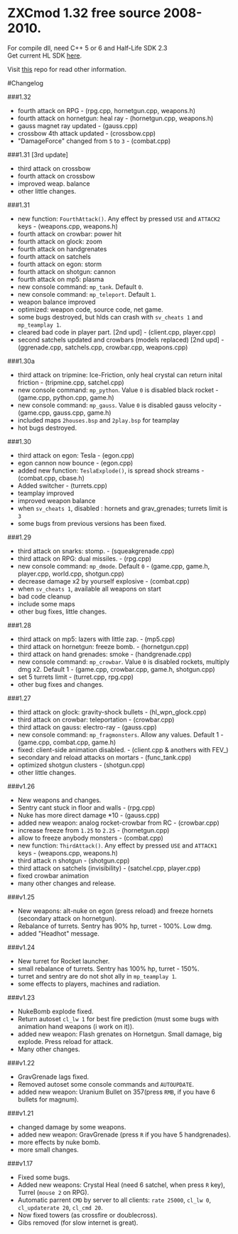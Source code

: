# ZXCmod 1.32 free source 2008-2010.

For compile dll, need C++ 5 or 6 and Half-Life SDK 2.3  
Get current HL SDK [here](https://github.com/ValveSoftware/halflife). 

Visit [this](https://github.com/ZXCmod/ZXCmod-info) repo for read other information. 

#Changelog
 
###1.32

- fourth attack on RPG - (rpg.cpp, hornetgun.cpp, weapons.h)
- fourth attack on hornetgun: heal ray - (hornetgun.cpp, weapons.h)
- gauss magnet ray updated - (gauss.cpp)
- crossbow 4th attack updated - (crossbow.cpp)
- "DamageForce" changed from `5` to `3` - (combat.cpp)
  
  
###1.31 [3rd update] 

- third attack on crossbow
- fourth attack on crossbow
- improved weap. balance
- other little changes.

   
###1.31

- new function: `FourthAttack()`. Any effect by pressed `USE` and `ATTACK2` keys - (weapons.cpp, weapons.h)
- fourth attack on crowbar: power hit
- fourth attack on glock: zoom
- fourth attack on handgrenates
- fourth attack on satchels
- fourth attack on egon: storm
- fourth attack on shotgun: cannon
- fourth attack on mp5: plasma
- new console command: `mp_tank`. Default `0`.
- new console command: `mp_teleport`. Default `1`.
- weapon balance improved
- optimized: weapon code, source code, net game.
- some bugs destroyed, but hlds can crash with `sv_cheats 1` and `mp_teamplay 1`.
- cleared bad code in player part. [2nd upd] - (client.cpp, player.cpp)
- second satchels updated and crowbars (models replaced) [2nd upd] - (ggrenade.cpp, satchels.cpp, crowbar.cpp, weapons.cpp)

  
###1.30a

- third attack on tripmine: Ice-Friction, only heal crystal can return inital friction - (tripmine.cpp, satchel.cpp)
- new console command: `mp_python`. Value `0` is disabled black rocket - (game.cpp, python.cpp, game.h)
- new console command: `mp_gauss`. Value `0` is disabled gauss velocity - (game.cpp, gauss.cpp, game.h)
- included maps `2houses.bsp` and `2play.bsp` for teamplay
- hot bugs destroyed.

 
###1.30

- third attack on egon: Tesla - (egon.cpp)
- egon cannon now bounce - (egon.cpp) 
- added new function: `TeslaExplode()`, is spread shock streams - (combat.cpp, cbase.h)
- Added switcher - (turrets.cpp)
- teamplay improved
- improved weapon balance
- when `sv_cheats 1`, disabled : hornets and grav_grenades; turrets limit is `3` 
- some bugs from previous versions has been fixed.


###1.29

- third attack on snarks: stomp. - (squeakgrenade.cpp)
- third attack on RPG: dual missiles. - (rpg.cpp)
- new console command: `mp_dmode`. Default `0` - (game.cpp, game.h, player.cpp, world.cpp, shotgun.cpp)
- decrease damage x2 by yourself explosive - (combat.cpp)
- when `sv_cheats 1`, available all weapons on start 
- bad code cleanup
- include some maps
- other bug fixes, little changes. 


###1.28 
 
- third attack on mp5: lazers with little zap. - (mp5.cpp)
- third attack on hornetgun: freeze bomb. - (hornetgun.cpp)
- third attack on hand grenades: smoke - (handgrenade.cpp)
- new console command: `mp_crowbar`. Value `0` is disabled rockets, multiply dmg x2. Default 1 - (game.cpp, crowbar.cpp, game.h, shotgun.cpp)
- set 5 turrets limit - (turret.cpp, rpg.cpp)
- other bug fixes and changes. 


###1.27 
 
- third attack on glock: gravity-shock bullets - (hl_wpn_glock.cpp)
- third attack on crowbar: teleportation - (crowbar.cpp)
- third attack on gauss: electro-ray - (gauss.cpp)
- new console command: `mp_fragmonsters`. Allow any values. Default 1 - (game.cpp, combat.cpp, game.h)
- fixed: client-side animation disabled. - (client.cpp & anothers with FEV_)
- secondary and reload attacks on mortars - (func_tank.cpp)
- optimized shotgun clusters - (shotgun.cpp)
- other little changes. 


###v1.26

- New weapons and changes.
- Sentry cant stuck in floor and walls - (rpg.cpp)
- Nuke has more direct damage *10 - (gauss.cpp)
- added new weapon: analog rocket-crowbar from RC - (crowbar.cpp)
- increase freeze from `1.25` to `2.25` - (hornetgun.cpp)
- allow to freeze anybody monsters - (combat.cpp)
- new function: `ThirdAttack()`. Any effect by pressed `USE` and `ATTACK1` keys - (weapons.cpp, weapons.h)
- third attack n shotgun - (shotgun.cpp)
- third attack on satchels (invisibility) - (satchel.cpp, player.cpp)
- fixed crowbar animation                                                                             
- many other changes and release.


###v1.25

- New weapons: alt-nuke on egon (press reload) and freeze hornets (secondary attack on hornetgun).
- Rebalance of turrets. Sentry has 90% hp, turret - 100%. Low dmg.
- added "Headhot" message.


###v1.24

- New turret for Rocket launcher.
- small rebalance of turrets. Sentry has 100% hp, turret - 150%.
- turret and sentry are do not shot ally in `mp_teamplay 1`.
- some effects to players, machines and radiation. 


###v1.23
- NukeBomb explode fixed.
- Return autoset `cl_lw 1` for best fire prediction (must some bugs with animation hand weapons (i work on it)).
- added new weapon: Flash grenates on Hornetgun. Small damage, big explode. Press reload for attack.
- Many other changes.


###v1.22
- GravGrenade lags fixed.
- Removed autoset some console commands and `AUTOUPDATE`.
- added new weapon: Uranium Bullet on 357(press `RMB`, if you have 6 bullets for magnum).


###v1.21
- changed damage by some weapons.
- added new weapon: GravGrenade (press `R` if you have 5 handgrenades).
- more effects by nuke bomb.
- more small changes.


###v1.17
- Fixed some bugs.
- Added new weapons: Crystal Heal (need 6 satchel, when press `R` key), Turrel (`mouse 2` on RPG).
- Automatic parrent `CMD` by server to all clients: `rate 25000`, `cl_lw 0`, `cl_updaterate 20`, `cl_cmd 20`.
- Now fixed towers (as crossfire or doublecross).
- Gibs removed (for slow internet is great).